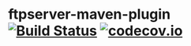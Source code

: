 # ftpserver-maven-plugin [![Build Status](https://travis-ci.org/daknin/ftpserver-maven-plugin.svg?branch=master)](https://travis-ci.org/daknin/ftpserver-maven-plugin) [![codecov.io](https://codecov.io/github/daknin/ftpserver-maven-plugin/coverage.svg?branch=master)](https://codecov.io/github/daknin/ftpserver-maven-plugin?branch=master)